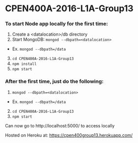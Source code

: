 # CPEN400A-2016-L1A-Group13

### To start Node app locally for the first time:

1. Create a \<datalocation\>/db directory
2. Start MongoDB: ```mongod --dbpath=<datalocation>```
  * Ex. ```mongod --dbpath=/data```
3. ```cd CPEN400A-2016-L1A-Group13```
4. ```npm install```
5. ```npm start```

### After the first time, just do the following:

1. ```mongod --dbpath=<datalocation>```
  * Ex. ```mongod --dbpath=/data```
2. ```cd CPEN400A-2016-L1A-Group13```
3. ```npm start```

Can now go to http://localhost:5000/ to access locally

Hosted on Heroku at: https://cpen400group13.herokuapp.com/
